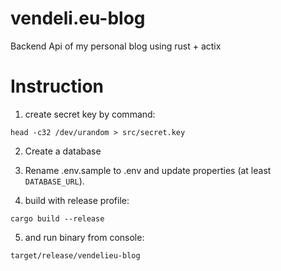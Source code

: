 # vendeli.eu-blog

Backend Api of my personal blog using rust + actix

# Instruction

1. create secret key by command:

```
head -c32 /dev/urandom > src/secret.key
```

2. Create a database

3. Rename .env.sample to .env and update properties (at least `DATABASE_URL`).

4. build with release profile:

```
cargo build --release
```

5. and run binary from console:

```
target/release/vendelieu-blog 
```
